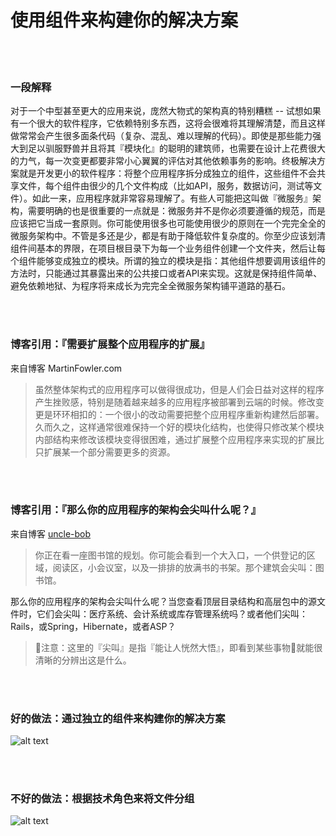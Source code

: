 # 使用组件来构建你的解决方案

<br/><br/>

### 一段解释

对于一个中型甚至更大的应用来说，庞然大物式的架构真的特别糟糕 -- 试想如果有一个很大的软件程序，它依赖特别多东西，这将会很难将其理解清楚，而且这样做常常会产生很多面条代码（复杂、混乱、难以理解的代码）。即使是那些能力强大到足以驯服野兽并且将其『模块化』的聪明的建筑师，也需要在设计上花费很大的力气，每一次变更都要非常小心翼翼的评估对其他依赖事务的影响。终极解决方案就是开发更小的软件程序：将整个应用程序拆分成独立的组件，这些组件不会共享文件，每个组件由很少的几个文件构成（比如API，服务，数据访问，测试等文件）。如此一来，应用程序就非常容易理解了。有些人可能把这叫做『微服务』架构，需要明确的也是很重要的一点就是：微服务并不是你必须要遵循的规范，而是应该把它当成一套原则。你可能使用很多也可能使用很少的原则在一个完完全全的微服务架构中。不管是多还是少，都是有助于降低软件复杂度的。你至少应该划清组件间基本的界限，在项目根目录下为每一个业务组件创建一个文件夹，然后让每个组件能够变成独立的模块。所谓的独立的模块是指：其他组件想要调用该组件的方法时，只能通过其暴露出来的公共接口或者API来实现。这就是保持组件简单、避免依赖地狱、为程序将来成长为完完全全微服务架构铺平道路的基石。

<br/><br/>

### 博客引用：『需要扩展整个应用程序的扩展』

 来自博客 MartinFowler.com

> 虽然整体架构式的应用程序可以做得很成功，但是人们会日益对这样的程序产生挫败感，特别是随着越来越多的应用程序被部署到云端的时候。修改变更是环环相扣的：一个很小的改动需要把整个应用程序重新构建然后部署。久而久之，这样通常很难保持一个好的模块化结构，也使得只修改某个模块内部结构来修改该模块变得很困难，通过扩展整个应用程序来实现的扩展比只扩展某一个部分需要更多的资源。

<br/><br/>

### 博客引用：『那么你的应用程序的架构会尖叫什么呢？』

 来自博客 [uncle-bob](https://8thlight.com/blog/uncle-bob/2011/09/30/Screaming-Architecture.html)

> 你正在看一座图书馆的规划。你可能会看到一个大入口，一个供登记的区域，阅读区，小会议室，以及一排排的放满书的书架。那个建筑会尖叫：图书馆。<br/>

那么你的应用程序的架构会尖叫什么呢？当您查看顶层目录结构和高层包中的源文件时，它们会尖叫：医疗系统、会计系统或库存管理系统吗？或者他们尖叫：Rails，或Spring，Hibernate，或者ASP？

> 注意：这里的『尖叫』是指『能让人恍然大悟』，即看到某些事物就能很清晰的分辨出这是什么。

<br/><br/>

### 好的做法：通过独立的组件来构建你的解决方案

![alt text](https://github.com/i0natan/nodebestpractices/blob/master/assets/images/structurebycomponents.PNG "Structuring solution by components")

<br/><br/>

### 不好的做法：根据技术角色来将文件分组

![alt text](https://github.com/i0natan/nodebestpractices/blob/master/assets/images/structurebyroles.PNG "Structuring solution by technical roles")
